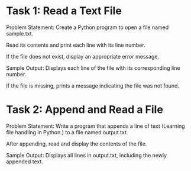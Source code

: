 # Task 1: Read a Text File
Problem Statement:
Create a Python program to open a file named sample.txt.

Read its contents and print each line with its line number.

If the file does not exist, display an appropriate error message.

Sample Output:
Displays each line of the file with its corresponding line number.

If the file is missing, prints a message indicating the file was not found.

# Task 2: Append and Read a File
Problem Statement:
Write a program that appends a line of text (Learning file handling in Python.) to a file named output.txt.

After appending, read and display the contents of the file.

Sample Output:
Displays all lines in output.txt, including the newly appended text.
